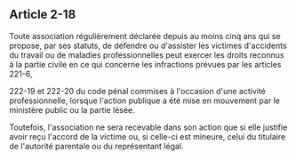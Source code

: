 Article 2-18
----
Toute association régulièrement déclarée depuis au moins cinq ans qui se
propose, par ses statuts, de défendre ou d'assister les victimes d'accidents du
travail ou de maladies professionnelles peut exercer les droits reconnus à la
partie civile en ce qui concerne les infractions prévues par les articles 221-6,

222-19 et 222-20 du code pénal commises à l'occasion d'une activité
professionnelle, lorsque l'action publique a été mise en mouvement par le
ministère public ou la partie lésée.

Toutefois, l'association ne sera recevable dans son action que si elle justifie
avoir reçu l'accord de la victime ou, si celle-ci est mineure, celui du
titulaire de l'autorité parentale ou du représentant légal.
